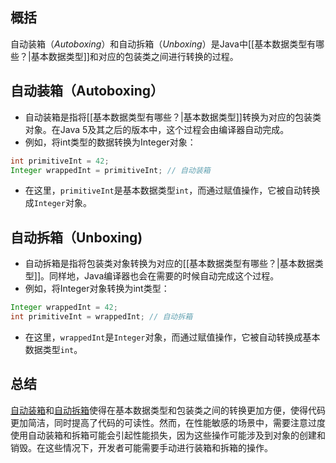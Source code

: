 ## 概括
自动装箱（*Autoboxing*）和自动拆箱（*Unboxing*）是Java中[[基本数据类型有哪些？|基本数据类型]]和对应的包装类之间进行转换的过程。
## 自动装箱（Autoboxing）
- 自动装箱是指将[[基本数据类型有哪些？|基本数据类型]]转换为对应的包装类对象。在Java 5及其之后的版本中，这个过程会由编译器自动完成。
- 例如，将int类型的数据转换为Integer对象：
```java
int primitiveInt = 42; 
Integer wrappedInt = primitiveInt; // 自动装箱
```
- 在这里，`primitiveInt`是基本数据类型`int`，而通过赋值操作，它被自动转换成`Integer`对象。
## 自动拆箱（Unboxing)
- 自动拆箱是指将包装类对象转换为对应的[[基本数据类型有哪些？|基本数据类型]]。同样地，Java编译器也会在需要的时候自动完成这个过程。
- 例如，将Integer对象转换为int类型：
```java
Integer wrappedInt = 42;
int primitiveInt = wrappedInt; // 自动拆箱
```
- 在这里，`wrappedInt`是`Integer`对象，而通过赋值操作，它被自动转换成基本数据类型`int`。
## 总结
[自动装箱](##自动装箱（Autoboxing）)和[自动拆箱](##自动拆箱（Unboxing)使得在基本数据类型和包装类之间的转换更加方便，使得代码更加简洁，同时提高了代码的可读性。然而，在性能敏感的场景中，需要注意过度使用自动装箱和拆箱可能会引起性能损失，因为这些操作可能涉及到对象的创建和销毁。在这些情况下，开发者可能需要手动进行装箱和拆箱的操作。